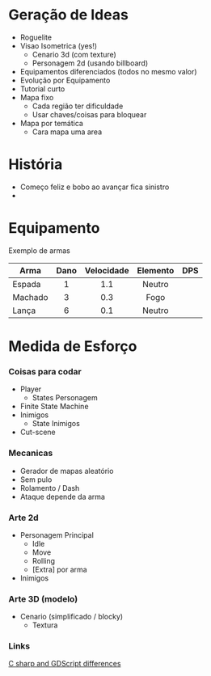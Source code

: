 # Geração de Ideas

- Roguelite
- Visao Isometrica (yes!)
    - Cenario 3d (com texture)
    - Personagem 2d (usando billboard)
- Equipamentos diferenciados (todos no mesmo valor)
- Evolução por Equipamento
- Tutorial curto
- Mapa fixo
    - Cada região ter dificuldade
    - Usar chaves/coisas para bloquear
- Mapa por temática
    - Cara mapa uma area

# História

- Começo feliz e bobo ao avançar fica sinistro
-

# Equipamento

Exemplo de armas

| Arma    | Dano | Velocidade | Elemento | DPS |
| ------- | :--: | :--------: | :------: | :-: |
| Espada  |  1   |    1.1     |  Neutro  |     |
| Machado |  3   |    0.3     |   Fogo   |     |
| Lança   |  6   |    0.1     |  Neutro  |     |

# Medida de Esforço

### Coisas para codar

- Player
    - States Personagem
- Finite State Machine
- Inimigos
    - State Inimigos
- Cut-scene

### Mecanicas

- Gerador de mapas aleatório
- Sem pulo
- Rolamento / Dash
- Ataque depende da arma

### Arte 2d

- Personagem Principal
    - Idle
    - Move
    - Rolling
    - [Extra] por arma
- Inimigos

### Arte 3D (modelo)

- Cenario (simplificado / blocky)
    - Textura


### Links

[C sharp and GDScript differences](https://docs.godotengine.org/en/stable/tutorials/scripting/c_sharp/c_sharp_differences.html#full-list-of-equivalences)